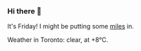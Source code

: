 ### Hi there :wave:

It's Friday! I might be putting some [miles](https://www.strava.com/athletes/889963) in.

Weather in Toronto: clear, at +8°C.
